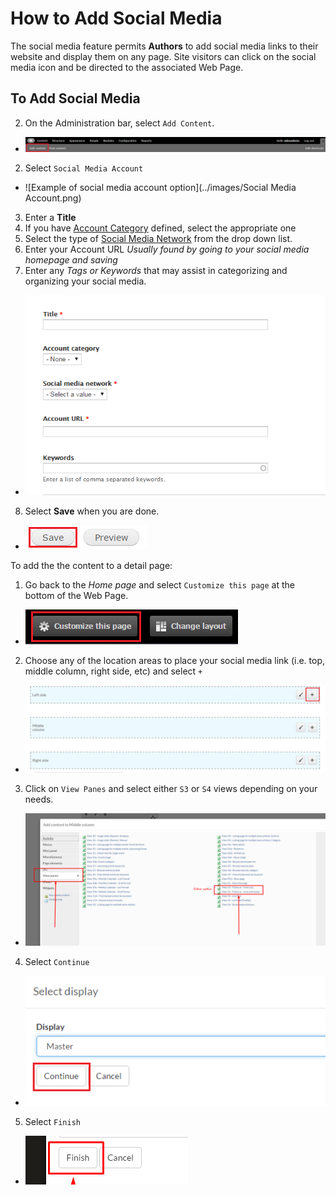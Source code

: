 # How to Add Social Media
The social media feature permits **Authors** to add social media links to their website and display them on any page. Site visitors can click on the social media icon and be directed to the associated Web Page.

## To Add Social Media
2. On the Administration bar, select `Add Content`.
 * ![content](../images/Content.png)   
2. Select `Social Media Account`
 * ![Example of social media account option](../images/Social Media Account.png)
3. Enter a **Title**
4. If you have  [Account Category](taxonomies.md#categories) defined, select the appropriate one
5. Select the type of [Social Media Network](taxonomies.md#categories) from the drop down list.
6. Enter your Account URL *Usually found by going to your social media homepage and saving*
7. Enter any *Tags or Keywords* that may assist in categorizing and organizing your social media.
 * ![Description](../images/Description.png)
8. Select **Save** when you are done.
 * ![image of save button](../images/save.png)

To add the the content to a detail page:

1. Go back to the *Home page* and select `Customize this page` at the bottom of the Web Page.
 * ![image of s\customize button](../images/Customize.png)
2. Choose any of the location areas to place your social media link (i.e. top, middle column, right side, etc) and select `+`
  * ![image of add button](../images/add.png)
3. Click on `View Panes` and select either `S3` or `S4` views depending on your needs.
  * ![image of add button](../images/view.png)
4. Select `Continue`
  * ![image of add button](../images/continue.png)
5. Select `Finish`
  * ![image of add button](../images/final.png)
